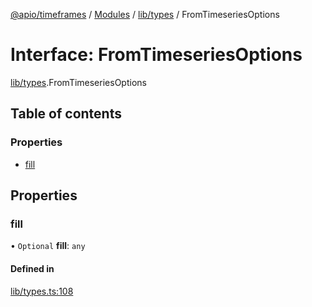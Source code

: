 [@apio/timeframes](../README.md) / [Modules](../modules.md) / [lib/types](../modules/lib_types.md) / FromTimeseriesOptions

# Interface: FromTimeseriesOptions

[lib/types](../modules/lib_types.md).FromTimeseriesOptions

## Table of contents

### Properties

- [fill](lib_types.FromTimeseriesOptions.md#fill)

## Properties

### fill

• `Optional` **fill**: `any`

#### Defined in

[lib/types.ts:108](https://github.com/fatmatto/timeframes/blob/497de10/src/lib/types.ts#L108)
